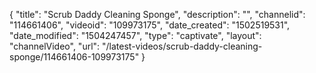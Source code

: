 {
    "title": "Scrub Daddy Cleaning Sponge",
    "description": "",
    "channelid": "114661406",
    "videoid": "109973175",
    "date_created": "1502519531",
    "date_modified": "1504247457",
    "type": "captivate",
    "layout": "channelVideo",
    "url": "\/latest-videos\/scrub-daddy-cleaning-sponge\/114661406-109973175"
}